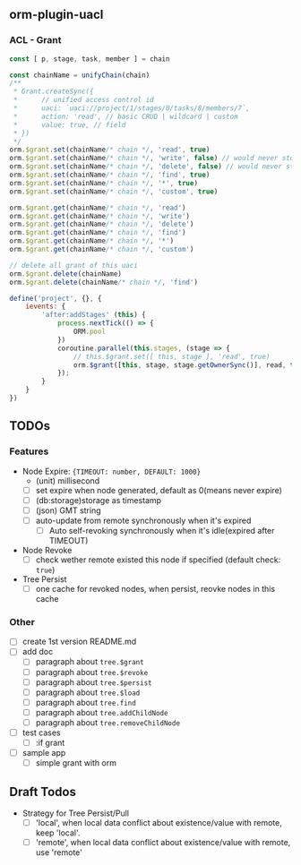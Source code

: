 
## orm-plugin-uacl

### ACL - Grant

```javascript
const [ p, stage, task, member ] = chain

const chainName = unifyChain(chain)
/**
 * Grant.createSync({
 *      // unified access control id
 *      uaci: `uaci://project/1/stages/0/tasks/8/members/7`,
 *      action: 'read', // basic CRUD | wildcard | custom
 *      value: true, // field
 * })
 */
orm.$grant.set(chainName/* chain */, 'read', true)
orm.$grant.set(chainName/* chain */, 'write', false) // would never store, because defualtValue is just false
orm.$grant.set(chainName/* chain */, 'delete', false) // would never store, because defualtValue is just false
orm.$grant.set(chainName/* chain */, 'find', true)
orm.$grant.set(chainName/* chain */, '*', true)
orm.$grant.set(chainName/* chain */, 'custom', true)

orm.$grant.get(chainName/* chain */, 'read')
orm.$grant.get(chainName/* chain */, 'write')
orm.$grant.get(chainName/* chain */, 'delete')
orm.$grant.get(chainName/* chain */, 'find')
orm.$grant.get(chainName/* chain */, '*')
orm.$grant.get(chainName/* chain */, 'custom')

// delete all grant of this uaci
orm.$grant.delete(chainName)
orm.$grant.delete(chainName/* chain */, 'find')
```

```javascript
define('project', {}, {
    ievents: {
        'after:addStages' (this) {
            process.nextTick(() => {
                ORM.pool
            })
            coroutine.parallel(this.stages, (stage => {
                // this.$grant.set([ this, stage ], 'read', true)
                orm.$grant([this, stage, stage.getOwnerSync()], read, true);
            });
        }
    }
})

```

## TODOs

### Features

- Node Expire: `{TIMEOUT: number, DEFAULT: 1000}`
    - (unit) millisecond
    - [ ] set expire when node generated, default as 0(means never expire)
    - [ ] (db:storage)storage as timestamp
    - [ ] (json) GMT string
    - [ ] auto-update from remote synchronously when it's expired
        - [ ] Auto self-revoking synchronously when it's idle(expired after TIMEOUT)
- Node Revoke
    - [ ] check wether remote existed this node if specified (default check: `true`)
- Tree Persist
    - [ ] one cache for revoked nodes, when persist, reovke nodes in this cache

### Other
- [ ] create 1st version README.md
- [ ] add doc
    - [ ] paragraph about `tree.$grant`
    - [ ] paragraph about `tree.$revoke`
    - [ ] paragraph about `tree.$persist`
    - [ ] paragraph about `tree.$load`
    - [ ] paragraph about `tree.find`
    - [ ] paragraph about `tree.addChildNode`
    - [ ] paragraph about `tree.removeChildNode`
- [ ] test cases
    - [ ] :if grant
- [ ] sample app
    - [ ] simple grant with orm

## Draft Todos
- Strategy for Tree Persist/Pull
    - [ ] 'local', when local data conflict about existence/value with remote, keep 'local'.
    - [ ] 'remote', when local data conflict about existence/value with remote, use 'remote'